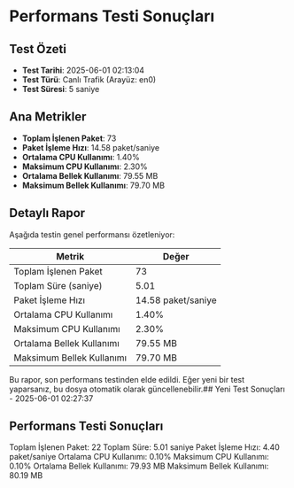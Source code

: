 # Performans Testi Sonuçları

## Test Özeti
- **Test Tarihi**: 2025-06-01 02:13:04
- **Test Türü**: Canlı Trafik (Arayüz: en0)
- **Test Süresi**: 5 saniye

## Ana Metrikler
- **Toplam İşlenen Paket**: 73
- **Paket İşleme Hızı**: 14.58 paket/saniye
- **Ortalama CPU Kullanımı**: 1.40%
- **Maksimum CPU Kullanımı**: 2.30%
- **Ortalama Bellek Kullanımı**: 79.55 MB
- **Maksimum Bellek Kullanımı**: 79.70 MB

## Detaylı Rapor
Aşağıda testin genel performansı özetleniyor:

| Metrik                  | Değer          |
|------------------------|----------------|
| Toplam İşlenen Paket   | 73             |
| Toplam Süre (saniye)   | 5.01           |
| Paket İşleme Hızı      | 14.58 paket/saniye |
| Ortalama CPU Kullanımı | 1.40%          |
| Maksimum CPU Kullanımı | 2.30%          |
| Ortalama Bellek Kullanımı | 79.55 MB      |
| Maksimum Bellek Kullanımı | 79.70 MB      |

Bu rapor, son performans testinden elde edildi. Eğer yeni bir test yaparsanız, bu dosya otomatik olarak güncellenebilir.## Yeni Test Sonuçları - 2025-06-01 02:27:37

Performans Testi Sonuçları
--------------------------
Toplam İşlenen Paket: 22
Toplam Süre: 5.01 saniye
Paket İşleme Hızı: 4.40 paket/saniye
Ortalama CPU Kullanımı: 0.10%
Maksimum CPU Kullanımı: 0.10%
Ortalama Bellek Kullanımı: 79.93 MB
Maksimum Bellek Kullanımı: 80.19 MB


